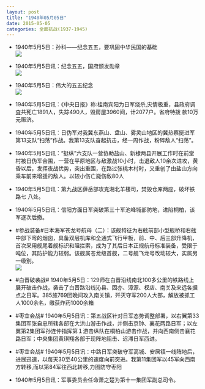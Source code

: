 ```yaml
---
layout: post
title: "1940年05月05日"
date: 2015-05-05
categories: 全面抗战(1937-1945)
---
```


<meta name="referrer" content="no-referrer" />

- 1940年5月5日：孙科——纪念五五，要巩固中华民国的基础 <br/><img src="https://ww3.sinaimg.cn/large/aca367d8jw1ertqi7ypyvj20gm17vdr0.jpg" />

- 1940年5月5日讯：纪念五五，国府颁发勋章 <br/><img src="https://ww1.sinaimg.cn/large/aca367d8jw1ertor1awzcj20e10e0ta4.jpg" />

- 1940年5月5日：伟大的五五纪念 <br/><img src="https://ww3.sinaimg.cn/large/aca367d8jw1ertn0je27uj211s0hi0zc.jpg" />

- 1940年5月5日讯：《中央日报》称:桂南宾阳为日军烧杀,灾情极重，县政府调査共死亡1891人，失踪490人，毁房屋3960间，计2077户。省府特拨 款10万元赈济。  

- 1940年5月5日讯：日伪军对我冀东燕山、盘山、雾灵山地区的冀热察挺进军第13支队“扫荡”作战。我第13支队奋起抗击，经一周作战，粉碎敌人“扫荡”。 

- 1940年5月5日讯：“挺纵”六支队一营协助盐山、新棣两县开展工作时在前堂村被日伪军合围，一营在平原地区与敌激战10小时，击退敌人10余次进攻，黄昏以后，发挥夜战优势，突出重围，在路过张桃木村时，又重创了由盐山方向乘车前来增援的敌人。以较小伤亡毙伤敌80人 

- 1940年5月5日讯：第九战区薛岳部攻克湘北羊楼司，焚毁仓库两座，破坏铁路七 八处。  

- 1940年5月5日讯：信阳方面日军突破第三十军池峰城部防地，进陷桐柏，该军逐次后撤。  

- #参战装备#日本海军苍龙号航母（二）：该舰特征为右舷前部小型舰桥和右舷中部下弯的烟囱，具备双层机库和全通式飞行甲板，前、中、后三部升降机，首次采用舰尾着舰标识和阻拦索，成为了其后日本正规航母标准装备，受限于吨位，其防护能力较弱。该舰属苍龙级首舰，二号舰飞龙号改动较大，实属另一级别。 <br/><img src="https://ww2.sinaimg.cn/large/aca367d8jw1ert58riekwj20kk0wbqb0.jpg" />

- #白晋破袭战# 1940年5月5日：129师在白晋沿线南北100多公里的铁路线上展开破击作战，袭击了白晋路沿线沁县、固亦、漳源、杈店、南关及来远各据点之日军。385旅769团晚间攻入南关镇，歼灭守军200人大部，解放被抓工人1000余名，缴获炸药1000余箱 

- #枣宜会战# 1940年5月5日讯：第五战区针对日军态势调整部署，以右翼第33集团军张自忠所辖各部在大洪山游击作战，并侧击京钟、襄花两路日军；以左翼第2集团军孙连仲指挥第１游击纵队在桐柏山游击作战，并向西南侧击襄花路日军；中央集团黄琪翔各部于现阵地阻击、迟滞日军西进。 

- #枣宜会战# 1940年5月5日讯：中路日军突破守军高城、安居镇一线阵地后，进展迅速，以每天30至40公里的速度向前突进。我第11集团军以45军向西南方转移,而以第84军往西北转移,力图防守枣阳 

- 1940年5月5日讯：军事委员会任命萧之楚为第十一集团军副总司令。 

